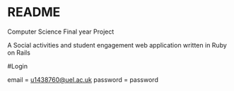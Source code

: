 # README

Computer Science Final year Project

A Social activities and student engagement web application written in Ruby on Rails

#Login

email = u1438760@uel.ac.uk
password = password
